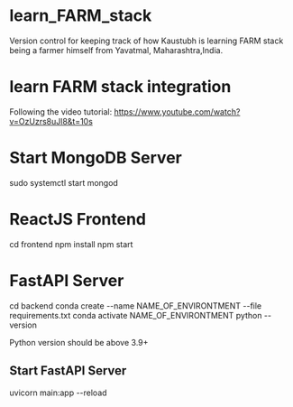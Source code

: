 # learn_FARM_stack
Version control for keeping track of how Kaustubh is learning FARM stack being a farmer himself from Yavatmal, Maharashtra,India.

# learn FARM stack integration

Following the video tutorial: https://www.youtube.com/watch?v=OzUzrs8uJl8&t=10s

# Start MongoDB Server
sudo systemctl start mongod

# ReactJS Frontend
cd frontend
npm install
npm start

# FastAPI Server
cd backend
conda create --name NAME_OF_ENVIRONTMENT --file requirements.txt
conda activate NAME_OF_ENVIRONTMENT
python --version

Python version should be above 3.9+
## Start FastAPI Server
uvicorn main:app --reload